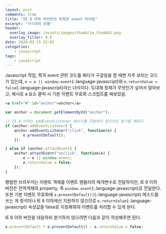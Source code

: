 ```yaml
---
layout: post
comments: true
title: "IE 8 이하 버전만의 독특한 event 처리법"
excerpt: "구시대의 유물"
header:
  overlay_image: /assets/images/thumb/ie_thumb01.png
  overlay_filter: 0.5
date: 2020-02-15 22:02
categories:
    - javascript
tags:
    - javascript
---
```

Javascript 작업, 특히 event 관련 코드를 짜다가 구글링을 할 때면 자주 보이는 코드가 있는데, ```e = e || window.event```{:.language-javascript}와 ```e.returnValue = false```{:.language-javascript}라는 녀석이다. 도대체 정체가 무엇인가 싶어서 알아보고, 예시로 a 요소 클릭 시 기본 이벤트 무효화 스크립트를 짜보았음.

```html
<a href="#" id="anchor">anchor</a>
```

```javascript
var anchor = document.getElementById("anchor");

// IE 8 이하는 addEventListener 메소드를 지원하지 않으므로 분기를 해준다.
if (anchor.addEventListener) {
    anchor.addEventListener("click", function(e) {
        e.preventDefault();
    });

} else if (anchor.attachEvent) {
    anchor.attachEvent("onclick", function(e) {
        e = e || window.event;
        e.returnValue = false;
    });
}
```
평범한 브라우저는 이벤트 객체를 이벤트 핸들러의 매개변수로 전달하지만, IE 8 이하 버전은 전역객체의 property, 즉 ```window.event```{:.language-javascript}로 전달한다. 또한 기본 이벤트 무효화에 ```e.preventDefault()```{:.language-javascript} 메소드를 쓰는 게 정석이나 IE 8 이하에선 지원하지 않으므로 ```e.returnValue```{:.language-javascript} 속성값을 false로 지정해줘야 이벤트를 처리할 수 있게 된다.

IE 8 이하 버전을 대응하되 분기하지 않으려면 다음과 같이 작성해주면 된다.

```javascript
e.preventDefault ? e.preventDefault() : e.returnValue = false;
```